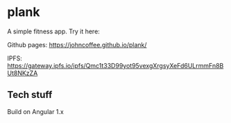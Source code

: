 # plank

A simple fitness app. Try it here:

Github pages: https://johncoffee.github.io/plank/

IPFS: https://gateway.ipfs.io/ipfs/Qmc1t33D99yot95vexgXrgsyXeFd6ULrmmFn8BUt8NKzZA


## Tech stuff

Build on Angular 1.x